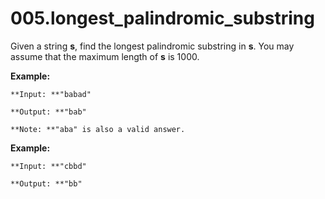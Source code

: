 # 005.longest_palindromic_substring

Given a string **s**, find the longest palindromic substring in **s**. You may assume that the maximum length of **s** is 1000.

**Example:**
```
**Input: **"babad"

**Output: **"bab"

**Note: **"aba" is also a valid answer.
```

**Example:**
```
**Input: **"cbbd"

**Output: **"bb"
```
